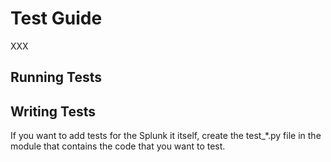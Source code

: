 # Test Guide

XXX

## Running Tests

## Writing Tests

If you want to add tests for the Splunk it itself, create the test_*.py file in the module that contains the code that you want to test.
